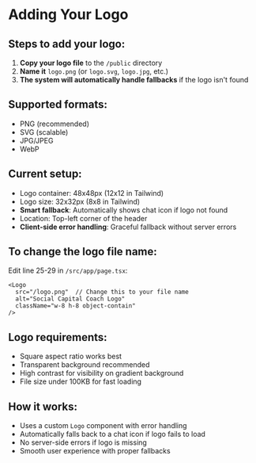 # Adding Your Logo

## Steps to add your logo:

1. **Copy your logo file** to the `/public` directory
2. **Name it** `logo.png` (or `logo.svg`, `logo.jpg`, etc.)
3. **The system will automatically handle fallbacks** if the logo isn't found

## Supported formats:
- PNG (recommended)
- SVG (scalable)
- JPG/JPEG
- WebP

## Current setup:
- Logo container: 48x48px (12x12 in Tailwind)
- Logo size: 32x32px (8x8 in Tailwind)
- **Smart fallback**: Automatically shows chat icon if logo not found
- Location: Top-left corner of the header
- **Client-side error handling**: Graceful fallback without server errors

## To change the logo file name:
Edit line 25-29 in `/src/app/page.tsx`:
```tsx
<Logo 
  src="/logo.png"  // Change this to your file name
  alt="Social Capital Coach Logo" 
  className="w-8 h-8 object-contain"
/>
```

## Logo requirements:
- Square aspect ratio works best
- Transparent background recommended
- High contrast for visibility on gradient background
- File size under 100KB for fast loading

## How it works:
- Uses a custom `Logo` component with error handling
- Automatically falls back to a chat icon if logo fails to load
- No server-side errors if logo is missing
- Smooth user experience with proper fallbacks
